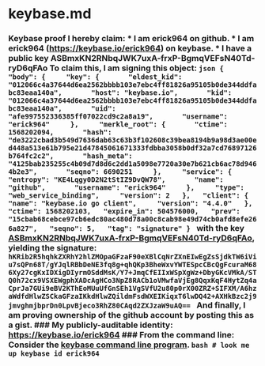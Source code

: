 # keybase.md
### Keybase proof  I hereby claim:    * I am erick964 on github.   * I am erick964 (https://keybase.io/erick964) on keybase.   * I have a public key ASBmxKN2RNbqJWK7uxA-frxP-BgmqVEFsN40Td-ryD6qFAo  To claim this, I am signing this object:  ```json {   "body": {     "key": {       "eldest_kid": "012066c4a37644d6ea2562bbbb103e7ebc4ff81826a95105b0de344ddfabc83eaa140a",       "host": "keybase.io",       "kid": "012066c4a37644d6ea2562bbbb103e7ebc4ff81826a95105b0de344ddfabc83eaa140a",       "uid": "afe997552336385ff07022cd9c2a8a19",       "username": "erick964"     },     "merkle_root": {       "ctime": 1568202094,       "hash": "de3222cbad3b549d7636dab63c63b3f102608c39bea8194b9a98d3ae00ed448a513e61b795e21d47845061671333fdbba3058b0df32a7cd76897126b764fc2c2",       "hash_meta": "4125bab235255c4b09d7d8d6c2dd1a5098e7720a30e7b621cb6ac78d9464b2e3",       "seqno": 6690251     },     "service": {       "entropy": "KE4Lqgy0D2N2tStIZ9DvQW78",       "name": "github",       "username": "erick964"     },     "type": "web_service_binding",     "version": 2   },   "client": {     "name": "keybase.io go client",     "version": "4.4.0"   },   "ctime": 1568202103,   "expire_in": 504576000,   "prev": "15cbab68cebce97cb6edc80ac480d78a00c8cab98e49d74cb0afd8efe266a827",   "seqno": 5,   "tag": "signature" } ```  with the key [ASBmxKN2RNbqJWK7uxA-frxP-BgmqVEFsN40Td-ryD6qFAo](https://keybase.io/erick964), yielding the signature:  ``` hKRib2R5hqhkZXRhY2hlZMOpaGFzaF90eXBlCqNrZXnEIwEgZsSjdkTW6iViu7sQPn68T/gYJqlRBbDeNE3fq8g+qhQKp3BheWxvYWTESpcCBcQgFcuraM686Xy27cgKxIDXigDIyrmOSddMsK/Y7+JmqCfEIIxWSpXgWz+DbyGKcVMkA/STQ0h72cx9VSXEWgphXADcAgHCo3NpZ8RACb1oVMwfaVjEg8QqxKqF4HytZq4aCprJa7GUi9eBV2KThEoMUuUfGnSEh1VgSVfU2u80p0rX00ZRZ+SIFXM/A6hzaWdfdHlwZSCkaGFzaIKkdHlwZQildmFsdWXEIKiqxT6lwDQ42+AXHkBzc2j9jmvghmjbprDn0LpvBjeco3RhZ80CAqd2ZXJzaW9uAQ==  ```  And finally, I am proving ownership of the github account by posting this as a gist.  ### My publicly-auditable identity:  https://keybase.io/erick964  ### From the command line:  Consider the [keybase command line program](https://keybase.io/download).  ```bash # look me up keybase id erick964 ```
